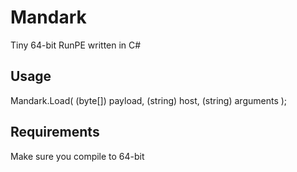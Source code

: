 # Mandark
Tiny 64-bit RunPE written in C#

## Usage
Mandark.Load( (byte[]) payload, (string) host, (string) arguments ); 

## Requirements
Make sure you compile to 64-bit
